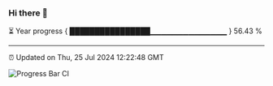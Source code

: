 ### Hi there 👋

⏳ Year progress { ████████████████▁▁▁▁▁▁▁▁▁▁▁▁▁▁ } 56.43 %

---

⏰ Updated on Thu, 25 Jul 2024 12:22:48 GMT

![Progress Bar CI](https://github.com/liununu/liununu/workflows/Progress%20Bar%20CI/badge.svg)
